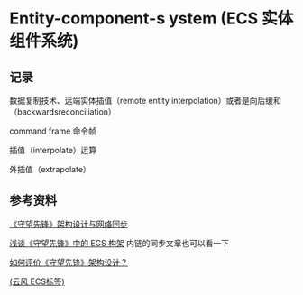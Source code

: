 # Entity-component-s ystem (ECS 实体组件系统)

## 记录

数据复制技术、远端实体插值（remote entity interpolation）或者是向后缓和（backwardsreconciliation）

command frame 命令帧

插值（interpolate）运算

外插值（extrapolate）

## 参考资料

[《守望先锋》架构设计与网络同步](https://gameinstitute.qq.com/community/detail/114516)

[浅谈《守望先锋》中的 ECS 构架](https://blog.codingnow.com/2017/06/overwatch_ecs.html) 内链的同步文章也可以看一下

[如何评价《守望先锋》架构设计？](https://www.zhihu.com/question/61169850)

[(云风 ECS标签)](https://blog.codingnow.com/eo/ecs/)